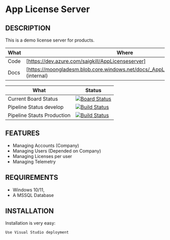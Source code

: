 ﻿# App License Server

## DESCRIPTION

This is a demo license server for products.

|What|Where|
|-----|-------------------------------------------------------------------------------------|
|Code  | [https://dev.azure.com/saigkill/AppLicenseserver] | 
|Docs  | [https://moongladesm.blob.core.windows.net/docs/_AppLicenseserver/index.html] (internal)|


|What|Status|
|-----|-------------------------------------------------------------------------------------|
|Current Board Status | [![Board Status](https://dev.azure.com/saigkill/e3eb04bc-9993-4adf-8cc8-1f6b3084f9a2/5f9182d0-8f34-493d-bbc3-c25c17d323c5/_apis/work/boardbadge/d135a4ff-7b3e-4e8c-a564-cb8b138279c4)](https://dev.azure.com/saigkill/e3eb04bc-9993-4adf-8cc8-1f6b3084f9a2/_boards/board/t/5f9182d0-8f34-493d-bbc3-c25c17d323c5/Stories/) |
|Pipeline Status develop | [![Build Status](https://dev.azure.com/saigkill/AppLicenseserver/_apis/build/status/AppLicenseserver-.NET%20Desktop-CI-develop?branchName=develop)](https://dev.azure.com/saigkill/AppLicenseserver/_build/latest?definitionId=46&branchName=develop) |
|Pipeline Stauts Production | [![Build Status](https://dev.azure.com/saigkill/AppLicenseserver/_apis/build/status/AppLicenseserver-.NET%20Desktop-CI-master?branchName=master)](https://dev.azure.com/saigkill/AppLicenseserver/_build/latest?definitionId=38&branchName=master) |

## FEATURES

* Managing Accounts (Company)
* Managing Users (Depended on Company)
* Managing Licenses per user
* Managing Telemetry

## REQUIREMENTS

* Windows 10/11,
* A MSSQL Database

## INSTALLATION

Installation is very easy:

    Use Visual Studio deployment
